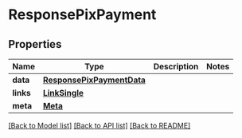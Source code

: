 # ResponsePixPayment

## Properties
Name | Type | Description | Notes
------------ | ------------- | ------------- | -------------
**data** | [**ResponsePixPaymentData**](ResponsePixPaymentData.md) |  | 
**links** | [**LinkSingle**](LinkSingle.md) |  | 
**meta** | [**Meta**](Meta.md) |  | 

[[Back to Model list]](../README.md#documentation-for-models) [[Back to API list]](../README.md#documentation-for-api-endpoints) [[Back to README]](../README.md)

